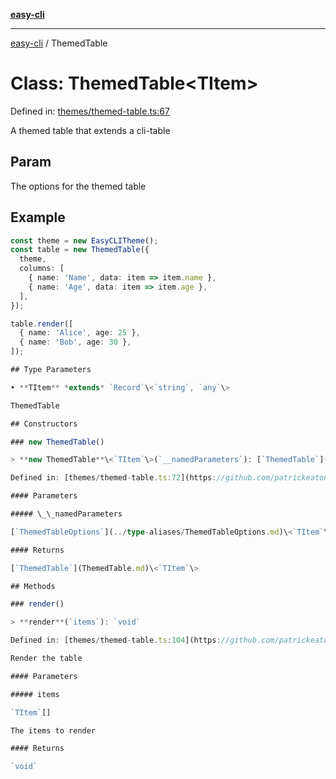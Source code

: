 [**easy-cli**](../README.md)

***

[easy-cli](../globals.md) / ThemedTable

# Class: ThemedTable\<TItem\>

Defined in: [themes/themed-table.ts:67](https://github.com/patrickeaton/easy-cli/blob/273fbeda7c9fba29e0eebd0183c0f5c4b12461f3/src/themes/themed-table.ts#L67)

A themed table that extends a cli-table

## Param

The options for the themed table

## Example

```typescript
const theme = new EasyCLITheme();
const table = new ThemedTable({
  theme,
  columns: [
    { name: 'Name', data: item => item.name },
    { name: 'Age', data: item => item.age },
  ],
});

table.render([
  { name: 'Alice', age: 25 },
  { name: 'Bob', age: 30 },
]);

## Type Parameters

• **TItem** *extends* `Record`\<`string`, `any`\>

ThemedTable

## Constructors

### new ThemedTable()

> **new ThemedTable**\<`TItem`\>(`__namedParameters`): [`ThemedTable`](ThemedTable.md)\<`TItem`\>

Defined in: [themes/themed-table.ts:72](https://github.com/patrickeaton/easy-cli/blob/273fbeda7c9fba29e0eebd0183c0f5c4b12461f3/src/themes/themed-table.ts#L72)

#### Parameters

##### \_\_namedParameters

[`ThemedTableOptions`](../type-aliases/ThemedTableOptions.md)\<`TItem`\>

#### Returns

[`ThemedTable`](ThemedTable.md)\<`TItem`\>

## Methods

### render()

> **render**(`items`): `void`

Defined in: [themes/themed-table.ts:104](https://github.com/patrickeaton/easy-cli/blob/273fbeda7c9fba29e0eebd0183c0f5c4b12461f3/src/themes/themed-table.ts#L104)

Render the table

#### Parameters

##### items

`TItem`[]

The items to render

#### Returns

`void`
